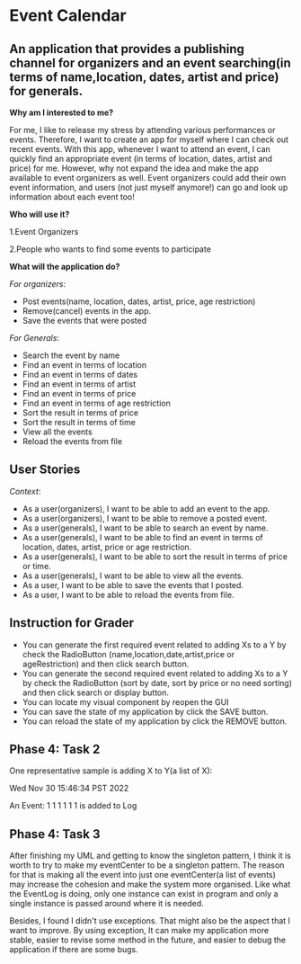 # Event Calendar

## An application that  provides a publishing channel for organizers and an event searching(in terms of name,location, dates, artist and price) for generals.

**Why am I interested to me?**

For me, I like to release my stress by attending various performances or events. 
Therefore, I want to create an app for myself where I can check out recent events. 
With this app, whenever I want to attend an event, 
I can quickly find an appropriate event (in terms of location, dates, artist and price) 
for me. However, why not expand the idea and make the app available to event organizers as well. 
Event organizers could add their own event information,
and users (not just myself anymore!) can go and look up information about each event too!

**Who will use it?**

1.Event Organizers

2.People who wants to find some events to participate


**What will the application do?**

*For organizers*:

- Post events(name, location, dates, artist, price, age restriction)
- Remove(cancel) events in the app.
- Save the events that were posted

*For Generals*:

- Search the event by name
- Find an event in terms of location
- Find an event in terms of dates
- Find an event in terms of artist
- Find an event in terms of price
- Find an event in terms of age restriction
- Sort the result in terms of price
- Sort the result in terms of time
- View all the events
- Reload the events from file


## User Stories
*Context*:
- As a user(organizers), I want to be able to add an event to the app.
- As a user(organizers), I want to be able to remove a posted event.
- As a user(generals), I want to be able to search an event by name.
- As a user(generals), I want to be able to find an event in terms of location, dates, artist, price or age restriction.
- As a user(generals), I want to be able to sort the result in terms of price or time.
- As a user(generals), I want to be able to view all the events.
- As a user, I want to be able to save the events that I posted.
- As a user, I want to be able to reload the events from file.


## Instruction for Grader
- You can generate the first required event related to adding Xs to a Y by check the RadioButton
(name,location,date,artist,price or ageRestriction) and then click search button.
- You can generate the second required event related to adding Xs to a Y by check the RadioButton
  (sort by date, sort by price or no need sorting) and then click search or display button.
- You can locate my visual component by reopen the GUI
- You can save the state of my application by click the SAVE button.
- You can reload the state of my application by click the REMOVE button. 

## Phase 4: Task 2
One representative sample is adding X to Y(a list of X):


  Wed Nov 30 15:46:34 PST 2022

  An Event: 1 1 1 1 1 1 is added to Log

## Phase 4: Task 3
After finishing my UML and getting to know the singleton pattern, I think it is worth to try to make my eventCenter to
be a singleton pattern. The reason for that is making all the event into just one eventCenter(a list of events) may
increase the cohesion and make the system more organised. Like what the EventLog is doing, only one instance can exist
in program and only a single instance is passed around where it is needed. 

Besides, I found I didn't use exceptions. That might also be the aspect that I want to improve. By using
exception, It can make my application more stable, easier to revise some method in the future,
and easier to debug the application if there are some bugs.
